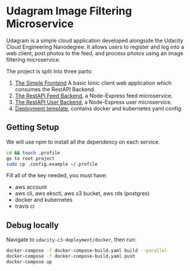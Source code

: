 # Udagram Image Filtering Microservice

Udagram is a simple cloud application developed alongside the Udacity Cloud Engineering Nanodegree. It allows users to register and log into a web client, post photos to the feed, and process photos using an image filtering microservice.

The project is split into three parts:
1. [The Simple Frontend](/udacity-c3-frontend)
A basic Ionic client web application which consumes the RestAPI Backend. 
2. [The RestAPI Feed Backend](/udacity-c3-restapi-feed), a Node-Express feed microservice.
3. [The RestAPI User Backend](/udacity-c3-restapi-user), a Node-Express user microservice.
4. [Deployment template](/udacity-c3-deployment), contains docker and kubernetes yaml config.

## Getting Setup

We will use npm to install all the dependency on each service. 
```sh
cd && touch .profile
go to root project
sudo cp .config.example ~/.profile
```

Fill all of the key needed, you must have:
- aws account
- aws cli, aws eksctl, aws s3 bucket, aws rds (postgres)
- docker and kubernetes
- travis ci

## Debug locally

Navigate to `udacity-c3-deployment/docker`, then run:
```sh
docker-compose -f docker-compose-build.yaml build --parallel
docker-compose -f docker-compose-build.yaml push
docker-compose up
```

